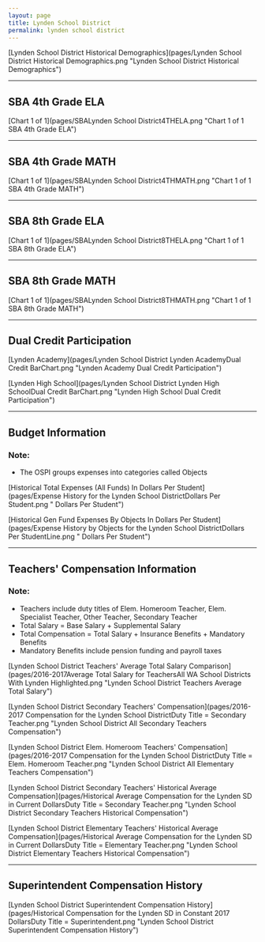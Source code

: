 ```yaml
---
layout: page
title: Lynden School District
permalink: lynden school district
---
```



[Lynden School District Historical Demographics](pages/Lynden School District Historical Demographics.png "Lynden School District Historical Demographics")

___

## SBA 4th Grade ELA

[Chart 1 of 1](pages/SBALynden School District4THELA.png "Chart 1 of 1 SBA 4th Grade ELA")


___

## SBA 4th Grade MATH

[Chart 1 of 1](pages/SBALynden School District4THMATH.png "Chart 1 of 1 SBA 4th Grade MATH")


___

## SBA 8th Grade ELA

[Chart 1 of 1](pages/SBALynden School District8THELA.png "Chart 1 of 1 SBA 8th Grade ELA")


___

## SBA 8th Grade MATH

[Chart 1 of 1](pages/SBALynden School District8THMATH.png "Chart 1 of 1 SBA 8th Grade MATH")


___

## Dual Credit Participation

[Lynden Academy](pages/Lynden School District Lynden AcademyDual Credit BarChart.png "Lynden Academy Dual Credit Participation")

[Lynden High School](pages/Lynden School District Lynden High SchoolDual Credit BarChart.png "Lynden High School Dual Credit Participation")


___

## Budget Information
### Note:
- The OSPI groups expenses into categories called Objects

[Historical Total Expenses (All Funds) In Dollars Per Student](pages/Expense History for the Lynden School DistrictDollars Per Student.png " Dollars Per Student")

[Historical Gen Fund Expenses By Objects In Dollars Per Student](pages/Expense History by Objects for the Lynden School DistrictDollars Per StudentLine.png " Dollars Per Student")


___

## Teachers' Compensation Information
### Note:
- Teachers include duty titles of Elem. Homeroom Teacher, Elem. Specialist Teacher, Other Teacher, Secondary Teacher
- Total Salary = Base Salary + Supplemental Salary
- Total Compensation = Total Salary + Insurance Benefits + Mandatory Benefits
- Mandatory Benefits include pension funding and payroll taxes

[Lynden School District Teachers' Average Total Salary Comparison](pages/2016-2017Average Total Salary for TeachersAll WA School Districts With Lynden Highlighted.png "Lynden School District Teachers Average Total Salary")

[Lynden School District Secondary Teachers' Compensation](pages/2016-2017 Compensation for the Lynden School DistrictDuty Title = Secondary Teacher.png "Lynden School District All Secondary Teachers Compensation")

[Lynden School District Elem. Homeroom Teachers' Compensation](pages/2016-2017 Compensation for the Lynden School DistrictDuty Title = Elem. Homeroom Teacher.png "Lynden School District All Elementary Teachers Compensation")

[Lynden School District Secondary Teachers' Historical Average Compensation](pages/Historical Average Compensation for the Lynden SD in Current DollarsDuty Title = Secondary Teacher.png "Lynden School District Secondary Teachers Historical Compensation")

[Lynden School District Elementary Teachers' Historical Average Compensation](pages/Historical Average Compensation for the Lynden SD in Current DollarsDuty Title = Elementary Teacher.png "Lynden School District Elementary Teachers Historical Compensation")


___

## Superintendent Compensation History

[Lynden School District Superintendent Compensation History](pages/Historical Compensation for the Lynden SD in Constant 2017 DollarsDuty Title = Superintendent.png "Lynden School District Superintendent Compensation History")

